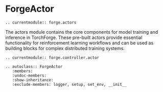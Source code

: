 # ForgeActor

```{eval-rst}
.. currentmodule:: forge.actors
```

The actors module contains the core components for model training
and inference in TorchForge. These pre-built actors provide essential
functionality for reinforcement learning workflows and can be used
as building blocks for complex distributed training systems.

```{eval-rst}
.. currentmodule:: forge.controller.actor

.. autoclass:: ForgeActor
   :members:
   :undoc-members:
   :show-inheritance:
   :exclude-members: logger, setup, set_env, __init__
```
